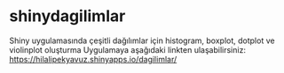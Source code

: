 # shinydagilimlar
Shiny uygulamasında çeşitli dağılımlar için histogram, boxplot, dotplot ve violinplot oluşturma
Uygulamaya aşağıdaki linkten ulaşabilirsiniz:
https://hilalipekyavuz.shinyapps.io/dagilimlar/

